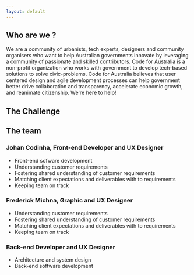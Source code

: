 ```yaml
---
layout: default
---
```

## Who are we ? 
We are a community of urbanists, tech experts, designers and community organisers who want to help Australian governments innovate by leveraging a community of passionate and skilled contributors.
Code for Australia is a non-profit organization who works with government to develop tech-based solutions to solve civic-problems. Code for Australia believes that user centered design and agile development processes can help government better drive collaboration and transparency, accelerate economic growth, and reanimate citizenship. We're here to help!

## The Challenge


## The team

### Johan Codinha, Front-end Developer and UX Designer
* Front-end sofware development
* Understanding customer requirements
* Fostering shared understanding of customer requirements
* Matching client expectations and deliverables with to requirements
* Keeping team on track

### Frederick Michna, Graphic and UX Designer
* Understanding customer requirements
* Fostering shared understanding of customer requirements
* Matching client expectations and deliverables with to requirements
* Keeping team on track

### Back-end Developer and UX Designer
* Architecture and system design
* Back-end software development